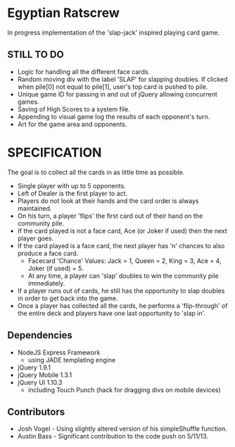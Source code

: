 Egyptian Ratscrew
=================

In progress implementation of the 'slap-jack' inspired playing card game.

STILL TO DO
-----------

* Logic for handling all the different face cards.
* Random moving div with the label 'SLAP' for slapping doubles.
  If clicked when pile[0] not equal to pile[1], user's top card is pushed to pile.
* Unique game ID for passing in and out of jQuery allowing concurrent games.
* Saving of High Scores to a system file.
* Appending to visual game log the results of each opponent's turn.
* Art for the game area and opponents.

SPECIFICATION
=============

The goal is to collect all the cards in as little time as possible.

* Single player with up to 5 opponents.
* Left of Dealer is the first player to act.
* Players do not look at their hands and the card order is always maintained.
* On his turn, a player 'flips' the first card out of their hand on the community pile.
* If the card played is not a face card, Ace (or Joker if used) then the next player goes.
* If the card played is a face card, the next player has 'n' chances to also produce a face card.
    * Facecard 'Chance' Values: Jack = 1, Queen = 2, King = 3, Ace = 4, Joker (if used) = 5.
    * At any time, a player can 'slap' doubles to win the community pile immediately.
* If a player runs out of cards, he still has the opportunity to slap doubles in order to get back into the game.
* Once a player has collected all the cards, he performs a 'flip-through' of the entire deck and players have one last opportunity to 'slap in'.

Dependencies
-------------------
* NodeJS Express Framework
    * using JADE templating engine
* jQuery 1.9.1
* jQuery Mobile 1.3.1
* jQuery UI 1.10.3
    * including Touch Punch (hack for dragging divs on mobile devices)

Contributors
------------

* Josh Vogel - Using slightly altered version of his simpleShuffle function.
* Austin Bass - Significant contribution to the code push on 5/11/13.